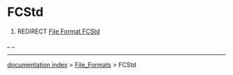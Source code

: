 # FCStd
1.  REDIRECT [File Format FCStd](File_Format_FCStd.md)



_ _

---
[documentation index](../README.md) > [File_Formats](Category_File_Formats.md) > FCStd
